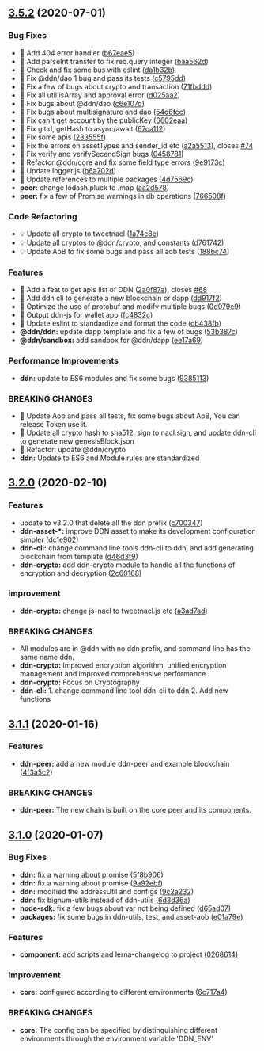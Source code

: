 
## [3.5.2](https://github.com/ddnlink/ddn/compare/v3.3.0...v3.5.2) (2020-07-01)


### Bug Fixes

* 🐛 Add 404 error handler ([b67eae5](https://github.com/ddnlink/ddn/commit/b67eae5218bacfceb09def0d83db8cb2d07c274a))
* 🐛 Add parseInt transfer to fix req.query integer ([baa562d](https://github.com/ddnlink/ddn/commit/baa562df1c85ce33836934908740b9291ac1724b))
* 🐛 Check and fix some bus with eslint ([da1b32b](https://github.com/ddnlink/ddn/commit/da1b32bbe2470a9e262f81fc3dfd9be083b625a6))
* 🐛 Fix @ddn/dao 1 bug and pass its tests ([c5795dd](https://github.com/ddnlink/ddn/commit/c5795dd10a12c6490cb9ee468bbe9c416dde7805))
* 🐛 Fix a few of bugs about crypto and transaction ([71fbddd](https://github.com/ddnlink/ddn/commit/71fbddd6c27a424d4ecce22ebaab61eae069441c))
* 🐛 Fix all util.isArray and approval error ([d025aa2](https://github.com/ddnlink/ddn/commit/d025aa2dced511037639ba2e8ec29dd2edc907a6))
* 🐛 Fix bugs about @ddn/dao ([c6e107d](https://github.com/ddnlink/ddn/commit/c6e107d4ee403ae7d6e8e9b7ce835caade637750))
* 🐛 Fix bugs about multisignature and dao ([54d6fcc](https://github.com/ddnlink/ddn/commit/54d6fcca52feb38e5c990fc8667623ed9a4c6e88))
* 🐛 Fix can`t get account by the publicKey ([6602eaa](https://github.com/ddnlink/ddn/commit/6602eaa2189926916261223d2e5288d36f5505b0))
* 🐛 Fix gitId, getHash to async/await ([67ca112](https://github.com/ddnlink/ddn/commit/67ca1122c376d04842a399d61912b784ef176e09))
* 🐛 Fix some apis ([233555f](https://github.com/ddnlink/ddn/commit/233555ffcd51b057e2d08d37f17ae511b97083c8))
* 🐛 Fix the errors on assetTypes and sender_id etc ([a2a5513](https://github.com/ddnlink/ddn/commit/a2a551322c57b214b67fee4af7fedad88dab987a)), closes [#74](https://github.com/ddnlink/ddn/issues/74)
* 🐛 Fix verify and verifySecendSign bugs ([0458781](https://github.com/ddnlink/ddn/commit/0458781379330e0a57063e9b756eef6feed93ccf))
* 🐛 Refactor @ddn/core and fix some field type errors ([9e9173c](https://github.com/ddnlink/ddn/commit/9e9173ccab1073532b25d4d56163f435076b45f4))
* 🐛 Update logger.js ([b6a702d](https://github.com/ddnlink/ddn/commit/b6a702db9e897455c64baeebc0f5160e92b841b3))
* 🐛 Update references to multiple packages ([4d7569c](https://github.com/ddnlink/ddn/commit/4d7569c16cbaf957443f28aa02b7abe95a256fb3))
* **peer:** change lodash.pluck to .map ([aa2d578](https://github.com/ddnlink/ddn/commit/aa2d578951c6e05edcac8b3ad343f56fdcf76a55))
* **peer:** fix a few of Promise warnings in db operations ([766508f](https://github.com/ddnlink/ddn/commit/766508f19b6831403226eafa75345d6e5c108c6b))


### Code Refactoring

* 💡 Update all crypto to tweetnacl ([1a74c8e](https://github.com/ddnlink/ddn/commit/1a74c8e78eede3d4323970454c483c9d981f2b31))
* 💡 Update all cryptos to @ddn/crypto, and constants ([d761742](https://github.com/ddnlink/ddn/commit/d761742b12e2304ed8fbb1ee1f8f7f1e0d218ca0))
* 💡 Update AoB to fix some bugs and pass all aob tests ([188bc74](https://github.com/ddnlink/ddn/commit/188bc749812b08f35fca646a12a4e54e24906f15))


### Features

* 🎸 Add a feat to get apis list of DDN ([2a0f87a](https://github.com/ddnlink/ddn/commit/2a0f87af579c53983549c3647dc68f92d3072e53)), closes [#68](https://github.com/ddnlink/ddn/issues/68)
* 🎸 Add ddn cli to generate a new blockchain or dapp ([dd917f2](https://github.com/ddnlink/ddn/commit/dd917f27a3c8a4bde06e481f60dfae3f345b1279))
* 🎸 Optimize the use of protobuf and modify multiple bugs ([0d079c9](https://github.com/ddnlink/ddn/commit/0d079c9be52065d30c9af2d006028d6a6328ac2e))
* 🎸 Output ddn-js for wallet app ([fc4832c](https://github.com/ddnlink/ddn/commit/fc4832c028411bab80cf823bfb74aa94ea43047a))
* 🎸 Update eslint to standardize and format the code ([db438fb](https://github.com/ddnlink/ddn/commit/db438fb6639cbe5be7582357ba7b44c4b2a1918f))
* **@ddn/ddn:** update dapp template and fix a few of bugs ([53b387c](https://github.com/ddnlink/ddn/commit/53b387c9a270b2cb0af98a0730af036631f39a53))
* **@ddn/sandbox:** add sandbox for @ddn/dapp ([ee17a69](https://github.com/ddnlink/ddn/commit/ee17a69218624a17ca2d5bd716623b309a8c0e3f))


### Performance Improvements

* **ddn:** update to ES6 modules and fix some bugs ([9385113](https://github.com/ddnlink/ddn/commit/938511366a396e6923bf106fcaa19aee39e9010e))


### BREAKING CHANGES

* 🧨 Update Aob and pass all tests, fix some bugs about AoB, You can release
Token use it.
* 🧨 Update all crypto hash to sha512, sign to nacl.sign, and update ddn-cli
to generate new genesisBlock.json
* 🧨 Refactor: update @ddn/crypto
* **ddn:** Update to ES6 and Module rules are standardized





## [3.2.0](https://github.com/ddnlink/ddn/compare/v3.1.0...v3.2.0) (2020-02-10)

### Features

* update to v3.2.0 that delete all the ddn prefix ([c700347](https://github.com/ddnlink/ddn/commit/c700347))
* **ddn-asset-*:** improve DDN asset to make its development configuration simpler ([dc1e902](https://github.com/ddnlink/ddn/commit/dc1e902))
* **ddn-cli:** change command line tools ddn-cli to ddn, and add generating blockchain from template ([d46d3f9](https://github.com/ddnlink/ddn/commit/d46d3f9))
* **ddn-crypto:** add ddn-crypto module to handle all the functions of encryption and decryption ([2c60168](https://github.com/ddnlink/ddn/commit/2c60168))

### improvement

* **ddn-crypto:** change js-nacl to tweetnacl.js etc ([a3ad7ad](https://github.com/ddnlink/ddn/commit/a3ad7ad))

### BREAKING CHANGES

* All modules are in @ddn with no ddn prefix, and command line has the same name ddn.
* **ddn-crypto:** Improved encryption algorithm, unified encryption management and improved
comprehensive performance
* **ddn-crypto:** Focus on Cryptography
* **ddn-cli:** 1. change command line tool ddn-cli to ddn;2. Add new functions

## [3.1.1](https://github.com/ddnlink/ddn/compare/v3.1.0...v3.1.1) (2020-01-16)

### Features

* **ddn-peer:** add a new module ddn-peer and example blockchain ([4f3a5c2](https://github.com/ddnlink/ddn/commit/4f3a5c2))

### BREAKING CHANGES

* **ddn-peer:** The new chain is built on the core peer and its components.

## [3.1.0](https://github.com/ddnlink/ddn/compare/v3.0.0...v3.1.0) (2020-01-07)

### Bug Fixes

* **ddn:** fix a warning about promise ([5f8b906](https://github.com/ddnlink/ddn/commit/5f8b906))
* **ddn:** fix a warning about promise ([9a92ebf](https://github.com/ddnlink/ddn/commit/9a92ebf))
* **ddn:** modified the addressUtil and configs ([9c2a232](https://github.com/ddnlink/ddn/commit/9c2a232))
* **ddn:** fix bignum-utils instead of ddn-utils ([6d3d36a](https://github.com/ddnlink/ddn/commit/6d3d36a))
* **node-sdk:** fix a few bugs about var not being defined ([d65ad07](https://github.com/ddnlink/ddn/commit/d65ad07))
* **packages:** fix some bugs in ddn-utils, test, and asset-aob ([e01a79e](https://github.com/ddnlink/ddn/commit/e01a79e))


### Features

* **component:** add scripts and lerna-changelog to project ([0268614](https://github.com/ddnlink/ddn/commit/0268614))

### Improvement

* **core:** configured according to different environments ([6c717a4](https://github.com/ddnlink/ddn/commit/6c717a4))

### BREAKING CHANGES

* **core:** The config can be specified by distinguishing different environments through the environment variable 'DDN_ENV'
